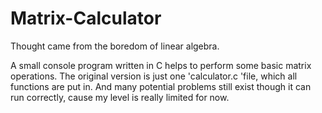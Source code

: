 # Matrix-Calculator
Thought came from the boredom of linear algebra.

A small console program written in C helps to perform some basic matrix operations.
The original version is just one 'calculator.c 'file, which all functions are put in.
And many potential problems still exist though it can run correctly, cause my level is really limited for now.
